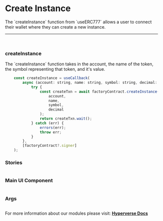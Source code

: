 
# Create Instance

<p> The `createInstance` function from `useERC777` allows a user to connect their wallet where they can create a new instance. </p>

---

<br>

### createInstance

<p> The `createInstance` function takes in the account, the name of the token, the symbol representing that token, and it's value. </p>

```jsx
	const createInstance = useCallback(
		async (account: string, name: string, symbol: string, decimal: number) => {
			try {
				const createTxn = await factoryContract.createInstance(
					account,
					name,
					symbol,
					decimal
				);
				return createTxn.wait();
			} catch (err) {
				errors(err);
				throw err;
			}
		},
		[factoryContract?.signer]
	);
```

### Stories

```jsx

```

### Main UI Component

```jsx

```

### Args

```jsx

```

For more information about our modules please visit: [**Hyperverse Docs**](https://docs.hyperverse.dev)

